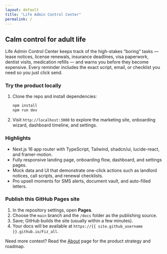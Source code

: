 ```yaml
---
layout: default
title: "Life Admin Control Center"
permalink: /
---
```


## Calm control for adult life

Life Admin Control Center keeps track of the high-stakes “boring” tasks — lease notices, license renewals, insurance deadlines, visa paperwork, dentist visits, medication refills — and warns you before they become expensive. Every reminder includes the exact script, email, or checklist you need so you just click send.

### Try the product locally

1. Clone the repo and install dependencies:
   ```bash
   npm install
   npm run dev
   ```
2. Visit `http://localhost:3000` to explore the marketing site, onboarding wizard, dashboard timeline, and settings.

### Highlights

- Next.js 16 app router with TypeScript, Tailwind, shadcn/ui, lucide-react, and framer-motion.
- Fully responsive landing page, onboarding flow, dashboard, and settings pages.
- Mock data and UI that demonstrate one-click actions such as landlord notices, call scripts, and renewal checklists.
- Pro upsell moments for SMS alerts, document vault, and auto-filled letters.

### Publish this GitHub Pages site

1. In the repository settings, open **Pages**.
2. Choose the `main` branch and the `/docs` folder as the publishing source.
3. Save; GitHub builds the site (usually within a few minutes).
4. Your docs will be available at `https://{{ site.github_username }}.github.io/Fiz_all`.

Need more context? Read the [About](/about/) page for the product strategy and roadmap.
